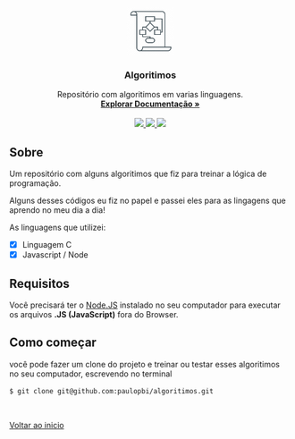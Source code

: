 <div align="center" id="top">
  <img src="./assets/readme-logo.png" height="85em">

  <h3 align="center">
    Algoritimos
  </h3>

  <p align="center">
    Repositório com algoritimos em varias linguagens.
    <br />
    <a 
    href="https://github.com/paulopbi/algoritimos">
      <strong>
      Explorar Documentação »
      </strong>
    </a>
    <br />
    <br />
    <!--LINKEDIN-->
    <a 
    href="https://www.linkedin.com/in/paulopbi/" 
    target="_blank">
    <img src="https://img.shields.io/badge/LinkedIn-000000?style=for-the-badge&logo=linkedin&logoColor=white" 
    height="30em">
    </a>
    <!--BEHANCE-->
    <a 
    href="https://www.behance.net/paulopbi" 
    target="_blank">
    <img src="https://img.shields.io/badge/-Behance-000000?style=for-the-badge&logo=behance&logoColor=white" 
    height="30em">
<!--GITHUB-->
  <a href="https://github.com/paulopbi" target="_blank">
  <img src="https://img.shields.io/badge/GitHub-000000?style=for-the-badge&logo=github&logoColor=white" height="30em">
  </a>
  </p>
</div>

## Sobre
Um repositório com alguns algoritimos que fiz para treinar a lógica de programação. 

Alguns desses códigos eu fiz no papel e passei eles para as lingagens que aprendo no meu dia a dia!

As linguagens que utilizei:

- [x] Linguagem C
- [x] Javascript / Node

## Requisitos
Você precisará ter o [Node.JS](https://nodejs.org/en/) instalado no seu computador para executar os arquivos **.JS (JavaScript)** fora do Browser. <br>

## Como começar
você pode fazer um clone do projeto e treinar ou testar esses algoritimos no seu computador, escrevendo no terminal

```console
$ git clone git@github.com:paulopbi/algoritimos.git
```

<br>

<a href="#top">Voltar ao inicio</a>